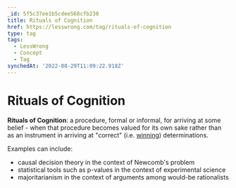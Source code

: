 ```yaml
---
_id: 5f5c37ee1b5cdee568cfb230
title: Rituals of Cognition
href: https://lesswrong.com/tag/rituals-of-cognition
type: tag
tags:
  - LessWrong
  - Concept
  - Tag
synchedAt: '2022-08-29T11:09:22.918Z'
---
```

# Rituals of Cognition

**Rituals of Cognition**: a procedure, formal or informal, for arriving at some belief - when that procedure becomes valued for its own sake rather than as an instrument in arriving at "correct" (i.e. [winning](https://wiki.lesswrong.com/wiki/winning)) determinations.

Examples can include:

- causal decision theory in the context of Newcomb's problem
- statistical tools such as p-values in the context of experimental science
- majoritarianism in the context of arguments among would-be rationalists